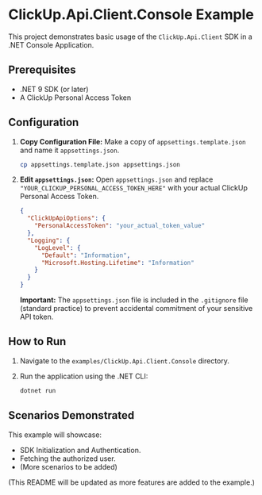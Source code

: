 # ClickUp.Api.Client.Console Example

This project demonstrates basic usage of the `ClickUp.Api.Client` SDK in a .NET Console Application.

## Prerequisites

- .NET 9 SDK (or later)
- A ClickUp Personal Access Token

## Configuration

1.  **Copy Configuration File:**
    Make a copy of `appsettings.template.json` and name it `appsettings.json`.

    ```bash
    cp appsettings.template.json appsettings.json
    ```

2.  **Edit `appsettings.json`:**
    Open `appsettings.json` and replace `"YOUR_CLICKUP_PERSONAL_ACCESS_TOKEN_HERE"` with your actual ClickUp Personal Access Token.

    ```json
    {
      "ClickUpApiOptions": {
        "PersonalAccessToken": "your_actual_token_value"
      },
      "Logging": {
        "LogLevel": {
          "Default": "Information",
          "Microsoft.Hosting.Lifetime": "Information"
        }
      }
    }
    ```
    **Important:** The `appsettings.json` file is included in the `.gitignore` file (standard practice) to prevent accidental commitment of your sensitive API token.

## How to Run

1.  Navigate to the `examples/ClickUp.Api.Client.Console` directory.
2.  Run the application using the .NET CLI:

    ```bash
    dotnet run
    ```

## Scenarios Demonstrated

This example will showcase:
- SDK Initialization and Authentication.
- Fetching the authorized user.
- (More scenarios to be added)

(This README will be updated as more features are added to the example.)
